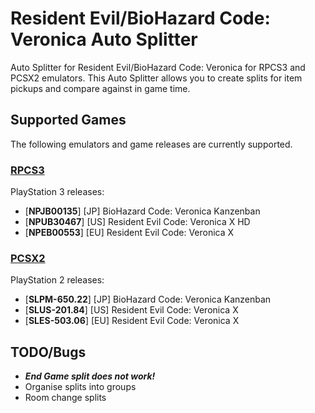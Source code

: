 # Resident Evil/BioHazard Code: Veronica Auto Splitter

Auto Splitter for Resident Evil/BioHazard Code: Veronica for RPCS3 and PCSX2 emulators. This Auto Splitter allows you to create splits for item pickups and compare against in game time.

## Supported Games
The following emulators and game releases are currently supported.

### [RPCS3](https://rpcs3.net/)
PlayStation 3 releases:
  - [**NPJB00135**] [JP] BioHazard Code: Veronica Kanzenban
  - [**NPUB30467**] [US] Resident Evil Code: Veronica X HD
  - [**NPEB00553**] [EU] Resident Evil Code: Veronica X

### [PCSX2](https://pcsx2.net/)
PlayStation 2 releases:
  - [**SLPM-650.22**] [JP] BioHazard Code: Veronica Kanzenban 
  - [**SLUS-201.84**] [US] Resident Evil Code: Veronica X
  - [**SLES-503.06**] [EU] Resident Evil Code: Veronica X

## TODO/Bugs
 - ***End Game split does not work!***
 - Organise splits into groups
 - Room change splits